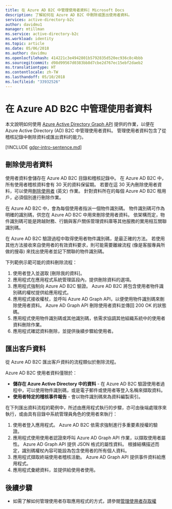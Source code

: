 ```yaml
---
title: 在 Azure AD B2C 中管理使用者資料| Microsoft Docs
description: 了解如何在 Azure AD B2C 中刪除或匯出使用者資料。
services: active-directory-b2c
author: davidmu1
manager: mtillman
ms.service: active-directory-b2c
ms.workload: identity
ms.topic: article
ms.date: 05/06/2018
ms.author: davidmu
ms.openlocfilehash: 414221c3e4942801b5792835d520ec936c8c4bbb
ms.sourcegitcommit: d98d99567d0383bb8d7cbe2d767ec15ebf2daeb2
ms.translationtype: HT
ms.contentlocale: zh-TW
ms.lasthandoff: 05/10/2018
ms.locfileid: "33932526"
---
```

# <a name="manage-user-data-in-azure-ad-b2c"></a>在 Azure AD B2C 中管理使用者資料

 本文說明如何使用 [Azure Active Directory Graph API](https://msdn.microsoft.com/en-us/library/azure/ad/graph/api/api-catalog) 提供的作業，以便在 Azure Active Directory (AD) B2C 中管理使用者資料。 管理使用者資料包含了從稽核記錄中刪除資料或匯出資料的能力。

[!INCLUDE [gdpr-intro-sentence.md](../../includes/gdpr-intro-sentence.md)]

## <a name="delete-user-data"></a>刪除使用者資料

使用者資料會儲存在 Azure AD B2C 目錄和稽核記錄中。 在 Azure AD B2C 中，所有使用者稽核資料會有 30 天的資料保留期。 若要在這 30 天內刪除使用者資料，可以使用[刪除使用者](https://msdn.microsoft.com/library/azure/ad/graph/api/users-operations#DeleteUser) \(英文\) 作業。 針對資料所在的每個 Azure AD B2C 租用戶，必須個別進行刪除作業。 

在 Azure AD B2C 中，會為每個使用者指派一個物件識別碼。 物件識別碼可作為明確的識別碼，供您在 Azure AD B2C 中用來刪除使用者資料。  依架構而定，物件識別碼可能是跨越財務、行銷與客戶關係管理資料庫等其他服務的實用相互關聯識別碼。  

在 Azure AD B2C 驗證過程中取得使用者物件識別碼，是最正確的方法。  若使用其他方法接收來自使用者的有效資料要求，則可能需要離線流程 (像是客服專員所做的搜尋) 來找出使用者並記下關聯的物件識別碼。 

下列範例示範可能的資料刪除流程：

1. 使用者登入並選取 [刪除我的資料]。
2. 應用程式在應用程式系統管理區段內，提供刪除資料的選項。
3. 應用程式強制向 Azure AD B2C 驗證。 Azure AD B2C 將包含使用者物件識別碼的權杖提供給應用程式。 
4. 應用程式接收權杖，並呼叫 Azure AD Graph API，以便使用物件識別碼來刪除使用者資料。 Azure AD Graph API 刪除使用者資料並傳回 200 OK 的狀態碼。
5. 應用程式使用物件識別碼或其他識別碼，依需求協調其他組織系統中的使用者資料刪除作業。
6. 應用程式確認資料刪除，並提供後續步驟給使用者。

## <a name="export-customer-data"></a>匯出客戶資料

從 Azure AD B2C 匯出客戶資料的流程類似於刪除流程。

Azure AD B2C 使用者資料僅限於：

- **儲存在 Azure Active Directory 中的資料** - 在 Azure AD B2C 驗證使用者過程中，可以使用物件識別碼，或是電子郵件或使用者等登入名稱來擷取資料。  
- **使用者特定的稽核事件報告** - 會以物件識別碼來為資料編製索引。

在下列匯出資料流程的範例中，所述由應用程式執行的步驟，亦可由後端處理序來執行，或由具有目錄中系統管理員角色的使用者來執行：

1. 使用者登入應用程式。 Azure AD B2C 依需求強制進行多重要素授權的驗證。
2. 應用程式使用使用者認證來呼叫 Azure AD Graph API 作業，以擷取使用者屬性。 Azure AD Graph API 提供 JSON 格式的屬性資料。 根據結構描述而定，識別碼權杖內容可能設為包含使用者的所有個人資料。
3. 應用程式擷取終端使用者稽核活動。 Azure AD Graph API 提供事件資料給應用程式。
4. 應用程式彙總資料，並提供給使用者使用。

## <a name="next-steps"></a>後續步驟

- 如需了解如何管理使用者存取應用程式的方式，請參閱[管理使用者存取權](manage-user-access.md)




